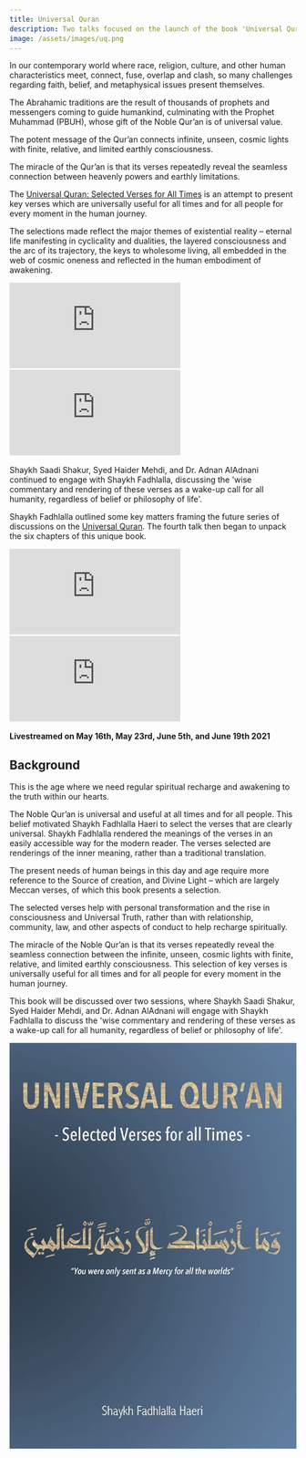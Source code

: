 ```yaml
---
title: Universal Quran
description: Two talks focused on the launch of the book 'Universal Quran'. Shaykh Fadhlalla answers questions from Syed Haider Mehdi, Shaykh Saadi Shakur and Dr Adnan AlAdnani.
image: /assets/images/uq.png
---
```


In our contemporary world where race, religion, culture, and other human characteristics meet, connect, fuse, overlap and clash, so many challenges regarding faith, belief, and metaphysical issues present themselves.

The Abrahamic traditions are the result of thousands of prophets and messengers coming to guide humankind, culminating with the Prophet Muhammad (PBUH), whose gift of the Noble Qur’an is of universal value.

The potent message of the Qur’an connects infinite, unseen, cosmic lights with finite, relative, and limited earthly consciousness.

The miracle of the Qur’an is that its verses repeatedly reveal the seamless connection between heavenly powers and earthly limitations.

The <a href="https://zahrapublications.pub/book-UniversalQuran.php#bookTitle" target="_blank" rel="noopener noreferrer">Universal Quran: Selected Verses for All Times</a> is an attempt to present key verses which are universally useful for all times and for all people for every moment in the human journey.

The selections made reflect the major themes of existential reality – eternal life manifesting in cyclicality and dualities, the layered consciousness and the arc of its trajectory, the keys to wholesome living, all embedded in the web of cosmic oneness and reflected in the human embodiment of awakening.

<iframe class="video-frame-half" src="https://www.youtube.com/embed/FnLUqkqlHRI" title="YouTube video player" frameborder="0" allow="accelerometer; autoplay; clipboard-write; encrypted-media; gyroscope; picture-in-picture" allowfullscreen></iframe>

<iframe class="video-frame-half" src="https://www.youtube.com/embed/np9bvFWqVnU" title="YouTube video player" frameborder="0" allow="accelerometer; autoplay; clipboard-write; encrypted-media; gyroscope; picture-in-picture" allowfullscreen></iframe>

Shaykh Saadi Shakur, Syed Haider Mehdi, and Dr. Adnan AlAdnani continued to engage with Shaykh Fadhlalla, discussing the 'wise commentary and rendering of these verses as a wake-up call for all humanity, regardless of belief or philosophy of life'.

Shaykh Fadhlalla outlined some key matters framing the future series of discussions on the <a href="https://zahrapublications.pub/book-UniversalQuran.php#bookTitle" target="_blank" rel="noopener noreferrer">Universal Quran</a>. The fourth talk then began to unpack the six chapters of this unique book.

<iframe class="video-frame-half" src="https://www.youtube.com/embed/ybWUDWe8pso" title="YouTube video player" frameborder="0" allow="accelerometer; autoplay; clipboard-write; encrypted-media; gyroscope; picture-in-picture" allowfullscreen></iframe>

<iframe class="video-frame-half" src="https://www.youtube.com/embed/pC0v6ymlcJI" title="YouTube video player" frameborder="0" allow="accelerometer; autoplay; clipboard-write; encrypted-media; gyroscope; picture-in-picture" allowfullscreen></iframe>

**Livestreamed on May 16th, May 23rd, June 5th, and June 19th 2021**

## Background

This is the age where we need regular spiritual recharge and awakening to the truth within our hearts.

The Noble Qur’an is universal and useful at all times and for all people. This belief motivated Shaykh Fadhlalla Haeri to select the verses that are clearly universal. Shaykh Fadhlalla rendered the meanings of the verses in an easily accessible way for the modern reader. The verses selected are renderings of the inner meaning, rather than a traditional translation.

The present needs of human beings in this day and age require more reference to the Source of creation, and Divine Light – which are largely Meccan verses, of which this book presents a selection.

The selected verses help with personal transformation and the rise in consciousness and Universal Truth, rather than with relationship, community, law, and other aspects of conduct to help recharge spiritually.

The miracle of the Noble Qur’an is that its verses repeatedly reveal the seamless connection between the infinite, unseen, cosmic lights with finite, relative, and limited earthly consciousness. This selection of key verses is universally useful for all times and for all people for every moment in the human journey.  

This book will be discussed over two sessions, where Shaykh Saadi Shakur, Syed Haider Mehdi, and Dr. Adnan AlAdnani will engage with Shaykh Fadhlalla to discuss the 'wise commentary and rendering of these verses as a wake-up call for all humanity, regardless of belief or philosophy of life'.

<a href="https://zahrapublications.pub/book-UniversalQuran.php#bookTitle" target="_blank" rel="noopener noreferrer">
    <img src="/assets/images/uq.png" />
</a>
